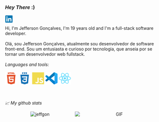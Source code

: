 ### <b><i>Hey There</i></b> :)
<a href="https://www.linkedin.com/in/jeffgonlima/">
  <img align="left" alt="Jeff's LinkedIN" width="25px" src="https://raw.githubusercontent.com/devicons/devicon/1119b9f84c0290e0f0b38982099a2bd027a48bf1/icons/linkedin/linkedin-original.svg" />
</a>
<br></br>
Hi, I'm Jefferson Gonçalves, I'm 19 years old and I'm a full-stack software developer.
<br></br>
Olá, sou Jefferson Gonçalves, atualmente sou desenvolvedor de software front-end. Sou um entusiasta e curioso por tecnologia, que anseia por se tornar um desenvolvedor web fullstack.
<br></br>
<i>Languages and tools:</i>  
<br></br>
<div>
  <code><img height="40" src="https://raw.githubusercontent.com/devicons/devicon/1119b9f84c0290e0f0b38982099a2bd027a48bf1/icons/html5/html5-plain-wordmark.svg"></code>
  <code><img height="40" src="https://raw.githubusercontent.com/devicons/devicon/1119b9f84c0290e0f0b38982099a2bd027a48bf1/icons/css3/css3-plain-wordmark.svg"></code>
  <code><img height="40" src="https://raw.githubusercontent.com/devicons/devicon/1119b9f84c0290e0f0b38982099a2bd027a48bf1/icons/javascript/javascript-plain.svg"></code>
  <code><img height="40" src="https://raw.githubusercontent.com/devicons/devicon/master/icons/vscode/vscode-original.svg"></code>
  <code><img height="40" src="https://raw.githubusercontent.com/devicons/devicon/1119b9f84c0290e0f0b38982099a2bd027a48bf1/icons/react/react-original.svg"></code>
  
  
  
 </div>
<br></br>


<i>📈 My github stats</i>

<p align="center"> <img src="https://github-readme-stats.vercel.app/api?username=jeffgon&show_icons=true&theme=gotham" alt="jeffgon" />
  
<img align="right" alt="GIF" src="https://github.com/abhisheknaiidu/abhisheknaiidu/blob/master/code.gif?raw=true" width="275" height="195" />

